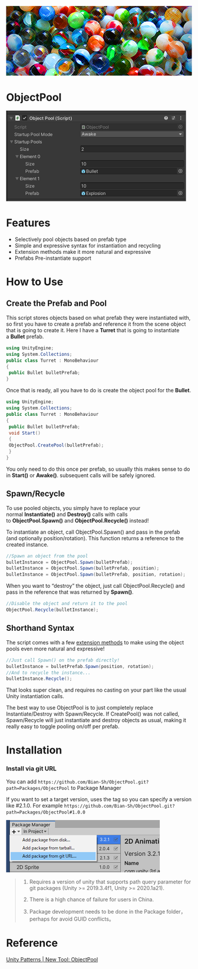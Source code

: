 <img title="" src="./doc/brand.png" alt="" data-align="center">

ObjectPool
==========

<img title="" src="./doc/objectpool.png" alt="" data-align="inline">

# Features

- Selectively pool objects based on prefab type 
- Simple and expressive syntax for instantiation and recycling
- Extension methods make it more natural and expressive
- Prefabs Pre-instantiate support

# How to Use

## Create the Prefab and Pool

This script stores objects based on what prefab they were instantiated with, so first you have to create a prefab and reference it from the scene object that is going to create it. Here I have a **Turret** that is going to instantiate a **Bullet** prefab.

```csharp
using UnityEngine;
using System.Collections;
public class Turret : MonoBehaviour
{
 public Bullet bulletPrefab;
}
```

Once that is ready, all you have to do is create the object pool for the **Bullet**.

```csharp
using UnityEngine;
using System.Collections;
public class Turret : MonoBehaviour
{
 public Bullet bulletPrefab;
 void Start()
 {
 ObjectPool.CreatePool(bulletPrefab);
 }
}
```

You only need to do this once per prefab, so usually this makes sense to do in **Start()** or **Awake()**. subsequent calls will be safely ignored.

## Spawn/Recycle

To use pooled objects, you simply have to replace your normal **Instantiate()** and **Destroy()** calls with calls to **ObjectPool.Spawn()** and **ObjectPool.Recycle()** instead!

To instantiate an object, call ObjectPool.Spawn() and pass in the prefab (and optionally position/rotation). This function returns a reference to the created instance.

```csharp
//Spawn an object from the pool
bulletInstance = ObjectPool.Spawn(bulletPrefab);
bulletInstance = ObjectPool.Spawn(bulletPrefab, position);
bulletInstance = ObjectPool.Spawn(bulletPrefab, position, rotation);
```

When you want to “destroy” the object, just call ObjectPool.Recycle() and pass in the reference that was returned by **Spawn()**.

```csharp
//Disable the object and return it to the pool
ObjectPool.Recycle(bulletInstance);
```

## Shorthand Syntax

The script comes with a few [extension methods](https://web.archive.org/web/20140718101942/http://msdn.microsoft.com/en-us/library/vstudio/bb383977.aspx "MSDN - Extension Methods") to make using the object pools even more natural and expressive!

```csharp
//Just call Spawn() on the prefab directly!
bulletInstance = bulletPrefab.Spawn(position, rotation);
//And to recycle the instance...
bulletInstance.Recycle();
```

That looks super clean, and requires no casting on your part like the usual Unity instantiation calls.

The best way to use ObjectPool is to just completely replace Instantiate/Destroy with Spawn/Recycle. If CreatePool() was not called, Spawn/Recycle will just instantiate and destroy objects as usual, making it really easy to toggle pooling on/off per prefab.

# Installation

### Install via git URL

You can add `https://github.com/Bian-Sh/ObjectPool.git?path=Packages/ObjectPool` to Package Manager

If you want to set a target version, uses the tag so you can specify a version like #2.1.0. For example
`https://github.com/Bian-Sh/ObjectPool.git?path=Packages/ObjectPool#1.0.0`

![](./doc/UPM.png)

> 1. Requires a version of unity that supports path query parameter for git packages (Unity >= 2019.3.4f1, Unity >= 2020.1a21).
> 
> 2. There is a high chance of failure for users in China.
> 
> 3. Package development needs to be done in the Package folder，perhaps for avoid GUID conflicts。

# Reference

[Unity Patterns | New Tool: ObjectPool](https://web.archive.org/web/20150516022029/http://unitypatterns.com/new-tool-objectpool/)
